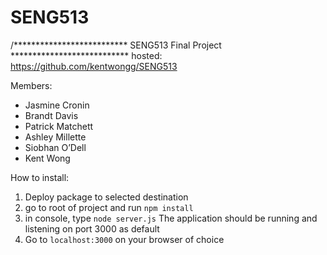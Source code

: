 # SENG513
/************************** SENG513 Final Project ***************************
 hosted: https://github.com/kentwongg/SENG513
 
Members:                   
* Jasmine Cronin
* Brandt Davis   
* Patrick Matchett     
* Ashley Millette 
* Siobhan O’Dell
* Kent Wong

How to install:

1) Deploy package to selected destination
2) go to root of project and run ```npm install```
3) in console, type ```node server.js```
The application should be running and listening
on port 3000 as default
4) Go to ```localhost:3000``` on your browser of choice
